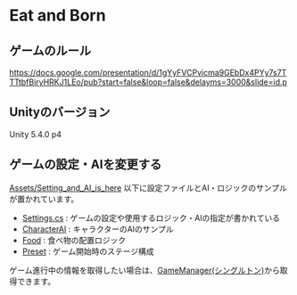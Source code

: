 # Eat and Born

## ゲームのルール

https://docs.google.com/presentation/d/1gYyFVCPvicma9GEbDx4PYy7s7TTTtbfBiryHRKJ1LEo/pub?start=false&loop=false&delayms=3000&slide=id.p

## Unityのバージョン
Unity 5.4.0 p4

## ゲームの設定・AIを変更する

[Assets/Setting_and_AI_is_here](https://github.com/kayac/ai-workshop/tree/master/Assets/Setting_and_AI_is_here) 以下に設定ファイルとAI・ロジックのサンプルが置かれています。

* [Settings.cs](https://github.com/kayac/ai-workshop/blob/master/Assets/Setting_and_AI_is_here/Settings.cs) : ゲームの設定や使用するロジック・AIの指定が書かれている
* [CharacterAI](https://github.com/kayac/ai-workshop/tree/master/Assets/Setting_and_AI_is_here/CharacerAI) : キャラクターのAIのサンプル
* [Food](https://github.com/kayac/ai-workshop/tree/master/Assets/Setting_and_AI_is_here/Food) : 食べ物の配置ロジック
* [Preset](https://github.com/kayac/ai-workshop/tree/master/Assets/Setting_and_AI_is_here/Preset) : ゲーム開始時のステージ構成


ゲーム進行中の情報を取得したい場合は、[GameManager(シングルトン)](https://github.com/kayac/ai-workshop/blob/master/Assets/Game/Scenes/GameScene/Scripts/GameManager.cs#L72)から取得できます。
